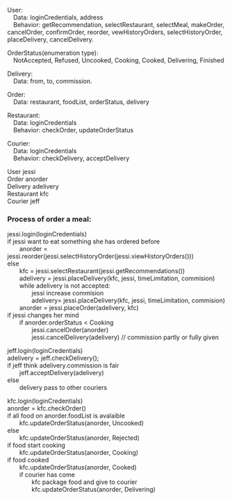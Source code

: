 User:\
&emsp;Data: loginCredentials, address\
&emsp;Behavior: getRecommendation, selectRestaurant, selectMeal, makeOrder, cancelOrder, confirmOrder, reorder, vewHistoryOrders, selectHistoryOrder, placeDelivery, cancelDelivery.

OrderStatus(enumeration type):\
&emsp;NotAccepted, Refused, Uncooked, Cooking, Cooked, Delivering, Finished

Delivery:\
&emsp;Data: from, to, commission.

Order:\
&emsp;Data: restaurant, foodList, orderStatus, delivery

Restaurant:\
&emsp;Data: loginCredentials\
&emsp;Behavior: checkOrder, updateOrderStatus

Courier:\
&emsp;Data: loginCredentials\
&emsp;Behavior: checkDelivery, acceptDelivery

User jessi\
Order anorder\
Delivery adelivery\
Restaurant kfc\
Courier jeff

### Process of order a meal:
jessi.login(loginCredentials)\
if jessi want to eat something she has ordered before\
&emsp;&emsp;anorder = jessi.reorder(jessi.selectHistoryOrder(jessi.viewHistoryOrders()))\
else\
&emsp;&emsp;kfc = jessi.selectRestaurant(jessi.getRecommendations())\
&emsp;&emsp;adelivery = jessi.placeDelivery(kfc, jessi, timeLimitation, commision)\
&emsp;&emsp;while adelivery is not accepted:\
&emsp;&emsp;&emsp;&emsp;jessi increase commision\
&emsp;&emsp;&emsp;&emsp;adelivery= jessi.placeDelivery(kfc, jessi, timeLimitation, commision)\
&emsp;&emsp;anorder = jessi.placeOrder(adelivery, kfc)\
if jessi changes her mind\
&emsp;&emsp;if anorder.orderStatus < Cooking\
&emsp;&emsp;&emsp;&emsp;jessi.cancelOrder(anorder)\
&emsp;&emsp;&emsp;&emsp;jessi.cancelDelivery(adelivery) // commission partly or fully given


jeff.login(loginCredentials)\
adelivery = jeff.checkDelivery();\
if jeff think adelivery.commission is fair\
&emsp;&emsp;jeff.acceptDelivery(adelivery)\
else\
&emsp;&emsp;delivery pass to other couriers

kfc.login(loginCredentials)\
anorder = kfc.checkOrder()\
if all food on anorder.foodList is avalaible\
&emsp;&emsp;kfc.updateOrderStatus(anorder, Uncooked)\
else\
&emsp;&emsp;kfc.updateOrderStatus(anorder, Rejected)\
if food start cooking\
&emsp;&emsp;kfc.updateOrderStatus(anorder, Cooking)\
if food cooked\
&emsp;&emsp;kfc.updateOrderStatus(anorder, Cooked)\
&emsp;&emsp;if courier has come\
&emsp;&emsp;&emsp;&emsp;kfc package food and give to courier\
&emsp;&emsp;&emsp;&emsp;kfc.updateOrderStatus(anorder, Delivering)














